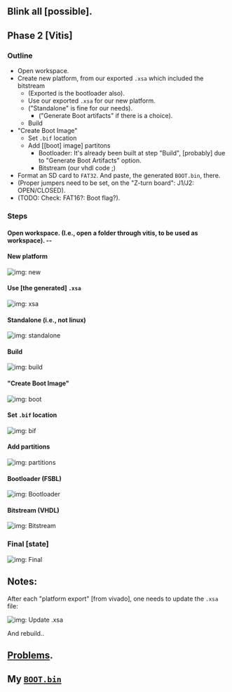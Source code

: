 ## Blink all [possible].
## Phase 2 [Vitis]

### Outline

* Open workspace.
* Create new platform, from our exported `.xsa` which included the bitstream
    * (Exported is the bootloader also).
    * Use our exported `.xsa` for our new platform.
    * ("Standalone" is fine for our needs).
       * ("Generate Boot artifacts" if there is a choice).
   * Build
* "Create Boot Image"
    * Set `.bif` location
    * Add [[boot] image] partitons
        * Bootloader: It's already been built at step "Build", [probably] due to "Generate Boot Artifacts" option.
        * Bitstream (our vhdl code ;)
* Format an SD card to `FAT32`. And paste, the generated `BOOT.bin`, there.
* (Proper jumpers need to be set, on the "Z-turn board": J1/J2: OPEN/CLOSED).
* (TODO: Check: FAT16?: Boot flag?).

### Steps

#### Open workspace. (I.e., open a folder through vitis, to be used as workspace). --

#### New platform
![img: new](images/vitis/new.jpg)

#### Use [the generated] `.xsa`
![img: xsa](images/vitis/xsa.jpg)

#### Standalone (i.e., not linux)
![img: standalone](images/vitis/standalone.jpg)

#### Build
![img: build](images/vitis/build.jpg)

#### "Create Boot Image"
![img: boot](images/vitis/boot.jpg)

#### Set `.bif` location
![img: bif](images/vitis/bif.jpg)

#### Add partitions
![img: partitions](images/vitis/partitions.jpg)

#### Bootloader (FSBL)
![img: Bootloader](images/vitis/bootloader.jpg)

#### Bitstream (VHDL)
![img: Bitstream](images/vitis/bitstream.jpg)

### Final [state]
![img: Final](images/vitis/final.jpg)

## Notes:

After each "platform export" [from vivado], one needs to update the `.xsa` file:

![img: Update `.xsa`](images/vitis/xsa.2.jpg)

And rebuild..

## [Problems](../../../Problems.md).

## My [`BOOT.bin`](BOOT.bin)
